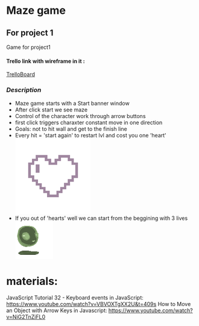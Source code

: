# Maze game

## For project 1

Game for project1

#### Trello link with wireframe in it :

[TrelloBoard](https://trello.com/b/NWIfagnk/maze)

### **_*Description*_**

- Maze game starts with a Start banner window
- After click start we see maze
- Control of the character work through arrow buttons
- first click triggers charaxter constant move in one direction
- Goals: not to hit wall and get to the finish line
- Every hit = 'start again' to restart lvl and cost you one 'heart'
  ![Image](/322863-200%20copy.png)
- If you out of 'hearts' well we can start from the beggining with 3 lives
  ![Image](/IMG_0275.GIF)

# materials:

JavaScript Tutorial 32 - Keyboard events in JavaScript:
https://www.youtube.com/watch?v=VBVOXTgXX2U&t=409s
How to Move an Object with Arrow Keys in Javascript:
https://www.youtube.com/watch?v=NiG2TnZiFL0
